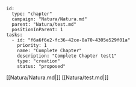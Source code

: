 
```RpgManager4
id: 
  type: "chapter"
  campaign: "Natura/Natura.md"
  parent: "Natura/test.md"
  positionInParent: 1
tasks: 
  - id: "f6a6f6e2-fc36-42ce-8a70-4305e529f01a"
    priority: 1
    name: "Complete Chapter"
    description: "Complete Chapter test1"
    type: "creation"
    status: "proposed"
```

[[Natura/Natura.md|]]
[[Natura/test.md|]]